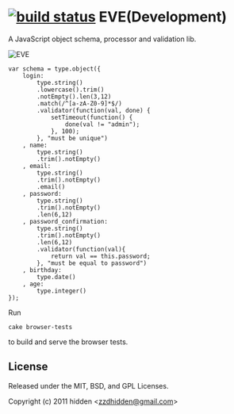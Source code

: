 [![build status](https://secure.travis-ci.org/metakeule/EVE.png)](http://travis-ci.org/metakeule/EVE)
EVE(Development)
=============================

A JavaScript object schema, processor and validation lib.

![EVE](https://github.com/zzdhidden/EVE/raw/master/eve.png)

	var schema = type.object({
		login: 
			type.string()
			.lowercase().trim()
			.notEmpty().len(3,12)
			.match(/^[a-zA-Z0-9]*$/)
			.validator(function(val, done) {
				setTimeout(function() {
					done(val != "admin");
				}, 100);
			}, "must be unique")
		, name: 
			type.string()
			.trim().notEmpty()
		, email: 
			type.string()
			.trim().notEmpty()
			.email()
		, password: 
			type.string()
			.trim().notEmpty()
			.len(6,12)
		, password_confirmation: 
			type.string()
			.trim().notEmpty()
			.len(6,12)
			.validator(function(val){
				return val == this.password;
			}, "must be equal to password")
		, birthday: 
			type.date()
		, age: 
			type.integer()
	});

Run 

	cake browser-tests

to build and serve the browser tests.

## License 

Released under the MIT, BSD, and GPL Licenses.

Copyright (c) 2011 hidden &lt;zzdhidden@gmail.com&gt;


[evepngfrom]: http://9yart.cn/a/201003/24058.html

